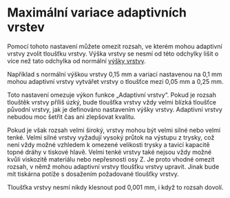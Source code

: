 Maximální variace adaptivních vrstev
====
Pomocí tohoto nastavení můžete omezit rozsah, ve kterém mohou adaptivní vrstvy zvolit tloušťku vrstvy. Výška vrstvy se nesmí od této odchylky lišit o více než tato odchylka od normální [výšky vrstvy](../resolution/layer_height.md).

Například s normální výškou vrstvy 0,15 mm a variací nastavenou na 0,1 mm mohou adaptivní vrstvy vytvářet vrstvy o tloušťce mezi 0,05 mm a 0,25 mm.

Toto nastavení omezuje výkon funkce „Adaptivní vrstvy“. Pokud je rozsah tlouštěk vrstvy příliš úzký, bude tloušťka vrstvy vždy velmi blízká tloušťce původní vrstvy, jak je definováno nastavením výšky vrstvy. Adaptivní vrstvy nebudou moc šetřit čas ani zlepšovat kvalitu.

Pokud je však rozsah velmi široký, vrstvy mohou být velmi silné nebo velmi tenké. Velmi silné vrstvy vyžadují vysoký průtok na výstupu z trysky, což není vždy možné vzhledem k omezené velikosti trysky a tavicí kapacitě topné dráhy v tiskové hlavě. Velmi tenké vrstvy také nejsou vždy možné kvůli viskozitě materiálu nebo nepřesnosti osy Z. Je proto vhodné omezit rozsah, v němž mohou adaptivní vrstvy tloušťku vrstvy upravit. Jinak bude mít tiskárna potíže s dosažením požadované tloušťky vrstvy.

Tloušťka vrstvy nesmí nikdy klesnout pod 0,001 mm, i když to rozsah dovolí.
